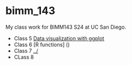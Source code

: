 # bimm_143
My class work for BIMM143 S24 at UC San Diego.

- Class 5 [Data visualization with ggplot](http://wwww.bbc.co.uk)
- Class 6 [R functions] ()
- Class 7 [../]()
- CLass 8
